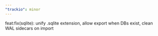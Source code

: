 ```yaml
---
"trackio": minor
---
```


feat:fix(sqlite): unify .sqlite extension, allow export when DBs exist, clean WAL sidecars on import

